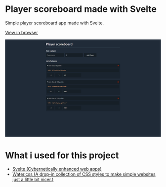 # Player scoreboard made with Svelte
Simple player scoreboard app made with Svelte.

[View in browser](https://sveltescoreboard.netlify.app/)

![Screenshot of the project](https://github.com/julianollivieira/svelte-scoreboard/blob/master/screenshot.png?raw=true)

# What i used for this project
- [Svelte (Cybernetically enhanced web apps)](https://svelte.dev/)
- [Water.css (A drop-in collection of CSS styles to make simple websites just a little bit nicer.)](https://watercss.kognise.dev/)